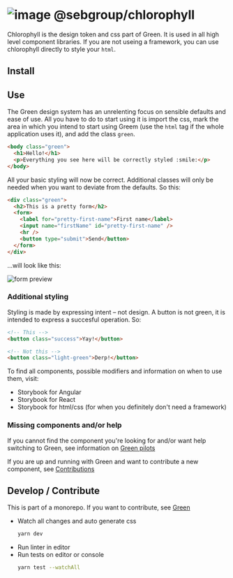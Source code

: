 # ![image](https://user-images.githubusercontent.com/11420341/122373442-c80cee00-cf61-11eb-8bf1-9c48e2decb8e.png) @sebgroup/chlorophyll

Chlorophyll is the design token and css part of Green. It is used in all high level component libraries. If you are not useing a framework, you can use chlorophyll directly to style your `html`.

## Install

## Use

The Green design system has an unrelenting focus on sensible defaults and ease of use. All you have to do to start using it is import the css, mark the area in which you intend to start using Greem (use the `html` tag if the whole application uses it), and add the class `green`.

```html
<body class="green">
  <h1>Hello!</h1>
  <p>Everything you see here will be correctly styled :smile:</p>
</body>
```

All your basic styling will now be correct. Additional classes will only be needed when you want to deviate from the defaults. So this:

```html
<div class="green">
  <h2>This is a pretty form</h2>
  <form>
    <label for="pretty-first-name">First name</label>
    <input name="firstName" id="pretty-first-name" />
    <hr />
    <button type="submit">Send</button>
  </form>
</div>
```

...will look like this:

![form preview](https://user-images.githubusercontent.com/548783/120811253-11197700-c54c-11eb-9bfe-1091a810c4e0.png)

### Additional styling

Styling is made by expressing intent – not design. A button is not green, it is intended to express a succesful operation. So:

```html
<!-- This -->
<button class="success">Yay!</button>

<!-- Not this -->
<button class="light-green">Derp!</button>
```

To find all components, possible modifiers and information on when to use them, visit:

- Storybook for Angular
- Storybook for React
- Storybook for html/css (for when you definitely don't need a framework)

### Missing components and/or help

If you cannot find the component you're looking for and/or want help switching to Green, see information on [Green pilots](https://github.com/sebgroup/green)

If you are up and running with Green and want to contribute a new component, see [Contributions](https://github.com/sebgroup/green/CONTRIBUTING.md)

## Develop / Contribute

This is part of a monorepo. If you want to contribute, see [Green](https://github.com/sebgroup/green)

- Watch all changes and auto generate css
  ```bash
  yarn dev
  ```
- Run linter in editor
- Run tests on editor or console
  ```bash
  yarn test --watchAll
  ```
